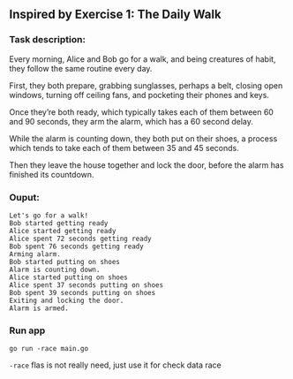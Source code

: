 ##  Inspired by Exercise 1: The Daily Walk

### Task description:

Every morning, Alice and Bob go for a walk, and being creatures of habit, they follow the same routine every day.

First, they both prepare, grabbing sunglasses, perhaps a belt, closing open windows, turning off ceiling fans, and pocketing their phones and keys.

Once they’re both ready, which typically takes each of them between 60 and 90 seconds, they arm the alarm, which has a 60 second delay.

While the alarm is counting down, they both put on their shoes, a process which tends to take each of them between 35 and 45 seconds.

Then they leave the house together and lock the door, before the alarm has finished its countdown.

### Ouput:

```
Let's go for a walk!
Bob started getting ready
Alice started getting ready
Alice spent 72 seconds getting ready
Bob spent 76 seconds getting ready
Arming alarm.
Bob started putting on shoes
Alarm is counting down.
Alice started putting on shoes
Alice spent 37 seconds putting on shoes
Bob spent 39 seconds putting on shoes
Exiting and locking the door.
Alarm is armed.
```

### Run app

`go run -race main.go`

`-race` flas is not really need, just use it for check data race